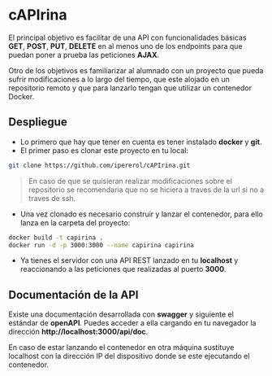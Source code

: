 # cAPIrina

El principal objetivo es facilitar de una API con funcionalidades básicas **GET**, **POST**, **PUT**, **DELETE** en al menos uno de los endpoints para que puedan poner a prueba las peticiones **AJAX**.

Otro de los objetivos es familiarizar al alumnado con un proyecto que pueda sufrir modificaciones a lo largo del tiempo, que este alojado en un repositorio remoto y que para lanzarlo tengan que utilizar un contenedor Docker.

## Despliegue

- Lo primero que hay que tener en cuenta es tener instalado **docker** y **git**.
- El primer paso es clonar este proyecto en tu local:

```bash
git clone https://github.com/ipererol/cAPIrina.git
```

> En caso de que se quisieran realizar modificaciones sobre el repositorio se recomendaria que no se hiciera a traves de la url si no a traves de ssh.

- Una vez clonado es necesario construir y lanzar el contenedor, para ello lanza en la carpeta del proyecto:

```bash
docker build -t capirina .
docker run -d -p 3000:3000 --name capirina capirina
```

- Ya tienes el servidor con una API REST lanzado en tu **localhost** y reaccionando a las peticiones que realizadas al puerto **3000**.

## Documentación de la API

Existe una documentación desarrollada con **swagger** y siguiente el estándar de **openAPI**. Puedes acceder a ella cargando en tu navegador la dirección **http://localhost:3000/api/doc**.

En caso de estar lanzando el contenedor en otra máquina sustituye localhost con la dirección IP del dispositivo donde se este ejecutando el contenedor.
